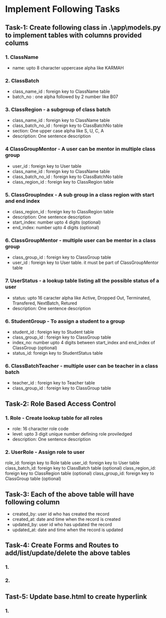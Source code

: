 
# Implement Following Tasks 
## Task-1: Create following class in .\app\models.py to implement tables with columns provided colums

### 1. ClassName
- name: upto 8 character uppercase alpha like KARMAH

### 2. ClassBatch
- class_name_id : foreign key to ClassName table
- batch_no : one alpha followed by 2 number like B07

### 3. ClassRegion - a subgroup of class batch
- class_name_id : foreign key to ClassName table
- class_batch_no_id : foreign key to ClassBatchNo table
- section: One upper case alpha like S, U, C, A
- description: One sentence description

### 4 ClassGroupMentor - A user can be mentor in multiple class group
- user_id : foreign key to User table
- class_name_id : foreign key to ClassName table
- class_batch_no_id : foreign key to ClassBatchNo table
- class_region_id : foreign key to ClassRegion table

### 5. ClassGroupIndex - A sub group in a class region with start and end index
- class_region_id : foreign key to ClassRegion table
- description: One sentence description
- start_index: number upto 4 digits (optional)
- end_index: number upto 4 digits (optional)

### 6. ClassGroupMentor - multiple user can be mentor in a class group
- class_group_id : foreign key to ClassGroup table
- user_id : foreign key to User table. it must be part of ClassGroupMentor table

### 7. UserStatus - a lookup table listing all the possible status of a user
- status: upto 16 caracter alpha like Active, Dropped Out, Terminated, Transfered, NextBatch, Retured
- description: One sentence description

### 6. StudentGroup - To assign a student to a group
- student_id : foreign key to Student table
- class_group_id : foreign key to ClassGroup table
- index_no: number upto 4 digits between start_index and end_index of ClassGroup (optional)
- status_id: foreign key to StudentStatus table

### 6. ClassBatchTeacher - multiple user can be teacher in a class batch
- teacher_id : foreign key to Teacher table
- class_group_id : foreign key to ClassGroup table

## Task-2: Role Based Access Control

### 1. Role - Create lookup table for all roles
- role: 16 character role code
- level: upto 3 digit unique number defining role proviledged 
- description: One sentence description

### 2. UserRole - Assign role to user
role_id: foreign key to Role table
user_id: foreign key to User table
class_batch_id: foreign key to ClassBatch table (optional)
class_region_id: foreign key to ClassRegion table (optional)
class_group_id: foreign key to ClassGroup table (optional)

## Task-3: Each of the above table will have following column
- created_by: user id who has created the record
- created_at: date and time when the record is created
- updated_by: user id who has updated the record
- updated_at: date and time when the record is updated

## Task-4: Create Forms and Routes to add/list/update/delete the above tables
### 1. 
### 2. 

## Tast-5: Update base.html to create hyperlink
### 1. <describe which link will go where>